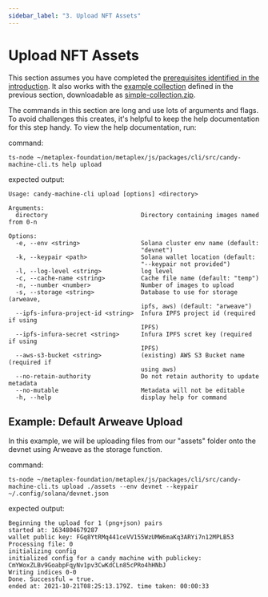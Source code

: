 ```yaml
---
sidebar_label: "3. Upload NFT Assets"
---
```


# Upload NFT Assets

This section assumes you have completed the [prerequisites identified in the introduction](introduction#prerequisites). It also works with the [example collection](prepare-assets#example-two-item-collection) defined in the previous section, downloadable as [simple-collection.zip](./simple-collection.zip).

<!-- 1. Download and unzip [simple-collection.zip](./simple-collection.zip)
1. `cd` into the directory that creates
1. run upload commands -->

The commands in this section are long and use lots of arguments and flags. To avoid challenges this creates, it's helpful to keep the help documentation for this step handy. To view the help documentation, run:

command: 
```
ts-node ~/metaplex-foundation/metaplex/js/packages/cli/src/candy-machine-cli.ts help upload
```

expected output:
```
Usage: candy-machine-cli upload [options] <directory>

Arguments:
  directory                          Directory containing images named from 0-n

Options:
  -e, --env <string>                 Solana cluster env name (default:
                                     "devnet")
  -k, --keypair <path>               Solana wallet location (default:
                                     "--keypair not provided")
  -l, --log-level <string>           log level
  -c, --cache-name <string>          Cache file name (default: "temp")
  -n, --number <number>              Number of images to upload
  -s, --storage <string>             Database to use for storage (arweave,
                                     ipfs, aws) (default: "arweave")
  --ipfs-infura-project-id <string>  Infura IPFS project id (required if using
                                     IPFS)
  --ipfs-infura-secret <string>      Infura IPFS scret key (required if using
                                     IPFS)
  --aws-s3-bucket <string>           (existing) AWS S3 Bucket name (required if
                                     using aws)
  --no-retain-authority              Do not retain authority to update metadata
  --no-mutable                       Metadata will not be editable
  -h, --help                         display help for command
```

## Example: Default Arweave Upload

In this example, we will be uploading files from our "assets" folder onto the devnet using Arweave as the storage function.

command:
```
ts-node ~/metaplex-foundation/metaplex/js/packages/cli/src/candy-machine-cli.ts upload ./assets --env devnet --keypair ~/.config/solana/devnet.json
```

expected output:
```
Beginning the upload for 1 (png+json) pairs
started at: 1634804679287
wallet public key: FGq8YtRMq441ceVV155WzUMW6maKq3ARYi7n12MPLB53
Processing file: 0
initializing config
initialized config for a candy machine with publickey: CmYWoxZLBv9GoabpFqyNv1pv3CwKdCLn85cPRo4hHNbJ
Writing indices 0-0
Done. Successful = true.
ended at: 2021-10-21T08:25:13.179Z. time taken: 00:00:33
```
